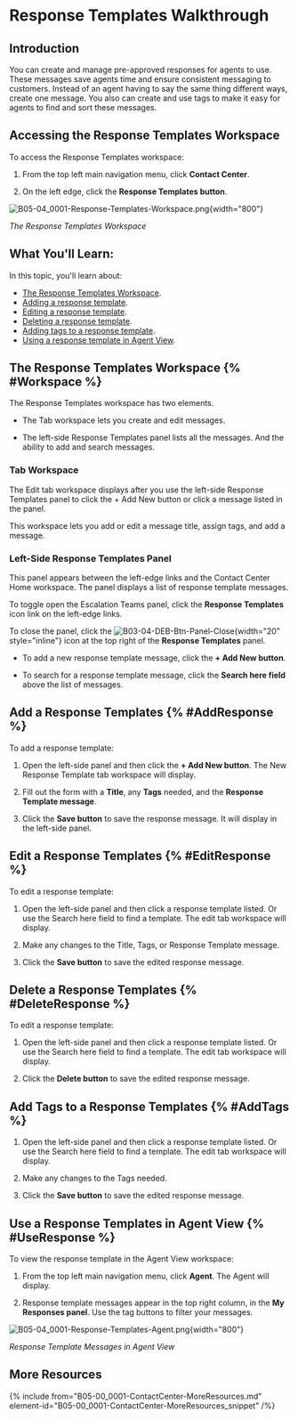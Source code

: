 # Response Templates Walkthrough

## Introduction

You can create and manage pre-approved responses for agents to use. These messages save agents time and ensure consistent messaging to customers. Instead of an agent having to say the same thing different ways, create one message. You also can create and use tags to make it easy for agents to find and sort these messages.


## Accessing the Response Templates Workspace

To access the Response Templates workspace:

1. From the top left main navigation menu, click **Contact Center**.

2. On the left edge, click the **Response Templates button**.

![B05-04_0001-Response-Templates-Workspace.png](B05-04_0001-Response-Templates-Workspace.png){width="800"}

*The Response Templates Workspace*

## What You'll Learn:

In this topic, you'll learn about:

* [The Response Templates Workspace](#Workspace).
* [Adding a response template](#AddResponse).
* [Editing a response template](#EditResponse).
* [Deleting a response template](#DeleteResponse).
* [Adding tags to a response template](#AddTags).
* [Using a response template in Agent View](#UseResponse).

## The Response Templates Workspace {% #Workspace %}

The Response Templates workspace has two elements.

* The Tab workspace lets you create and edit messages.

* The left-side Response Templates panel lists all the messages. And the ability to add and search messages.

### Tab Workspace

The Edit tab workspace displays after you use the left-side Response Templates panel to click the + Add New button or click a message listed in the panel.

This workspace lets you add or edit a message title, assign tags, and add a message.

### Left-Side Response Templates Panel

This panel appears between the left-edge links and the Contact Center Home workspace. The panel displays a list of response template messages.

To toggle open the Escalation Teams panel, click the **Response Templates** icon link on the left-edge links.

To close the panel, click the ![B03-04-DEB-Btn-Panel-Close](B03-04-DEB-Btn-Panel-Close.png){width="20" style="inline"} icon at the top right of the **Response Templates** panel.

* To add a new response template message, click the **+ Add New button**.

* To search for a response template message, click the **Search here field** above the list of messages.

## Add a Response Templates {% #AddResponse %}

To add a response template:

1. Open the left-side panel and then click the **+ Add New button**. The New Response Template tab workspace will display.

2. Fill out the form with a **Title**, any **Tags** needed, and the **Response Template message**.

3. Click the **Save button** to save the response message. It will display in the left-side panel.


## Edit a Response Templates {% #EditResponse %}

To edit a response template:

1. Open the left-side panel and then click a response template listed. Or use the Search here field to find a template. The edit tab workspace will display.

2. Make any changes to the Title, Tags, or Response Template message.

3. Click the **Save button** to save the edited response message.


## Delete a Response Templates {% #DeleteResponse %}

To edit a response template:

1. Open the left-side panel and then click a response template listed. Or use the Search here field to find a template. The edit tab workspace will display.

2. Click the **Delete button** to save the edited response message.


## Add Tags to a Response Templates {% #AddTags %}

1. Open the left-side panel and then click a response template listed. Or use the Search here field to find a template. The edit tab workspace will display.

2. Make any changes to the Tags needed.

3. Click the **Save button** to save the edited response message.


## Use a Response Templates in Agent View {% #UseResponse %}

To view the response template in the Agent View workspace:

1. From the top left main navigation menu, click **Agent**. The Agent will display.

2. Response template messages appear in the top right column, in the **My Responses panel**. Use the tag buttons to filter your messages.

![B05-04_0001-Response-Templates-Agent.png](B05-04_0001-Response-Templates-Agent.png){width="800"}

*Response Template Messages in Agent View*


## More Resources

{% include from="B05-00_0001-ContactCenter-MoreResources.md" element-id="B05-00_0001-ContactCenter-MoreResources_snippet" /%}